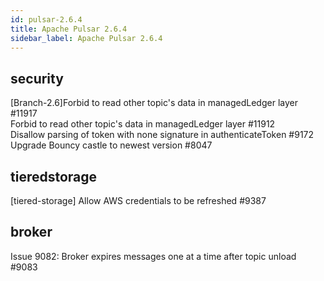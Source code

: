 ```yaml
---
id: pulsar-2.6.4
title: Apache Pulsar 2.6.4 
sidebar_label: Apache Pulsar 2.6.4 
---
```


## security
[Branch-2.6]Forbid to read other topic's data in managedLedger layer #11917  
Forbid to read other topic's data in managedLedger layer #11912  
Disallow parsing of token with none signature in authenticateToken #9172  
Upgrade Bouncy castle to newest version #8047  

## tieredstorage
[tiered-storage] Allow AWS credentials to be refreshed #9387  

## broker
Issue 9082: Broker expires messages one at a time after topic unload #9083  


